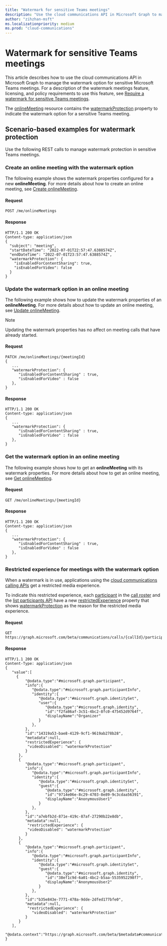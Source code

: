 ```yaml
---
title: "Watermark for sensitive Teams meetings"
description: "Use the cloud communications API in Microsoft Graph to manage a watermark for sensitive Microsoft Teams meetings."
author: "zihzhan-msft"
ms.localizationpriority: medium
ms.prod: "cloud-communications"
---
```


# Watermark for sensitive Teams meetings

This article describes how to use the cloud communications API in Microsoft Graph to manage the watermark option for sensitive Microsoft Teams meetings. For a description of the watermark meetings feature, licensing, and policy requirements to use this feature, see [Require a watermark for sensitive Teams meetings](/microsoftteams/watermark-meeting-content-video).

The [onlineMeeting](/graph/api/resources/onlinemeeting) resource contains the [watermarkProtection](/graph/api/resources/onlinemeeting) property to indicate the watermark option for a sensitive Teams meeting.

## Scenario-based examples for watermark protection

Use the following REST calls to manage watermark protection in sensitive Teams meetings.

### Create an online meeting with the watermark option

The following example shows the watermark properties configured for a new **onlineMeeting**. For more details about how to create an online meeting, see [Create onlineMeeting](/graph/api/application-post-onlinemeetings?view=graph-rest-beta&preserve-view=true).

#### Request

```http
POST /me/onlineMeetings
```

#### Response

```http
HTTP/1.1 200 OK
Content-type: application/json
{
  "subject": "meeting",
  "startDateTime": "2022-07-01T22:57:47.6388574Z",
  "endDateTime": "2022-07-01T23:57:47.6388574Z",
  "watermarkProtection": {
    "isEnabledForContentSharing": true,
    "isEnabledForVideo": false
  }
}
```

### Update the watermark option in an online meeting

The following example shows how to update the watermark properties of an **onlineMeeting**. For more details about how to update an online meeting, see [Update onlineMeeting](/graph/api/onlinemeeting-update?view=graph-rest-beta&preserve-view=true).

> [!NOTE]
> Updating the watermark properties has no affect on meeting calls that have already started.

#### Request

```http
PATCH /me/onlineMeetings/{meetingId}
{
   ...
   "watermarkProtection": {
      "isEnabledForContentSharing" : true,
      "isEnabledForVideo" : false
   },
}
```

#### Response

```http
HTTP/1.1 200 OK
Content-type: application/json
{
   ...
   "watermarkProtection": {
      "isEnabledForContentSharing" : true,
      "isEnabledForVideo" : false
   },
}
```

### Get the watermark option in an online meeting

The following example shows how to get an **onlineMeeting** with its watermark properties. For more details about how to get an online meeting, see [Get onlineMeeting](/graph/api/onlinemeeting-get?view=graph-rest-beta&preserve-view=true).

#### Request

```http
GET /me/onlineMeetings/{meetingId}
```

#### Response

```http
HTTP/1.1 200 OK
Content-type: application/json
{
   ...
   "watermarkProtection": {
      "isEnabledForContentSharing" : true,
      "isEnabledForVideo" : false
   },
}
```

### Restricted experience for meetings with the watermark option

When a watermark is in use, applications using the [cloud communications calling APIs](/graph/api/application-post-calls) get a restricted media experience.

To indicate this restricted experience, each [participant](/graph/api/resources/participant) in the [call roster](/graph/api/application-post-calls?view=graph-rest-beta&preserve-view=true#notification---roster) and the [list participants API](/graph/api/call-list-participants) have a new [restrictedExperience](/graph/api/resources/participant) property that shows [watermarkProtection](/graph/api/resources/onlinemeetingrestricted) as the reason for the restricted media experience.

#### Request

```http
GET https://graph.microsoft.com/beta/communications/calls/{callId}/participants
```

#### Response

````http
HTTP/1.1 200 OK
Content-Type: application/json
{
   "value":[
     {
         "@odata.type":"#microsoft.graph.participant",
         "info":{
            "@odata.type":"#microsoft.graph.participantInfo",
            "identity":{
               "@odata.type":"#microsoft.graph.identitySet",
               "user":{
                  "@odata.type":"#microsoft.graph.identity",
                  "id":"f2fa86af-3c51-4bc2-8fc0-475452d9764f",
                  "displayName":"Organizer"
               }
            },
         },
         "id":"14319a53-bae8-4129-9cf1-9619ab278b28",
         "metadata":null,
         "restrictedExperience": {
          "videoDisabled": "watermarkProtection"
         }
      },
      {
         "@odata.type":"#microsoft.graph.participant",
         "info":{
            "@odata.type":"#microsoft.graph.participantInfo",
            "identity":{
               "@odata.type":"#microsoft.graph.identitySet",
               "guest":{
                  "@odata.type":"#microsoft.graph.identity",
                  "id":"9714e06e-8c29-4703-8e89-9c3cdaa56391",
                  "displayName":"AnonymousUser1"
               }
            },
         },
         "id":"a7ebfb2d-871e-419c-87af-27290b22e8db",
         "metadata":null,
          "restrictedExperience": {
          "videoDisabled": "watermarkProtection"
         }
      },
      {
         "@odata.type":"#microsoft.graph.participant",
         "info":{
            "@odata.type":"#microsoft.graph.participantInfo",
            "identity":{
               "@odata.type":"#microsoft.graph.identitySet",
               "guest":{
                  "@odata.type":"#microsoft.graph.identity",
                  "id":"38ef1c9d-6a01-4bc2-b5aa-5535952298f7",
                  "displayName":"AnonymousUser2"
               }
            },
         },
         "id":"b35e843e-7771-478a-9dde-2dfed177bfe0",
         "metadata":null,
          "restrictedExperience": {
            "videoDisabled": "watermarkProtection"
         }
      }
   ],
   "@odata.context":"https://graph.microsoft.com/beta/$metadata#communications/calls{callId}/participants"
}
````
